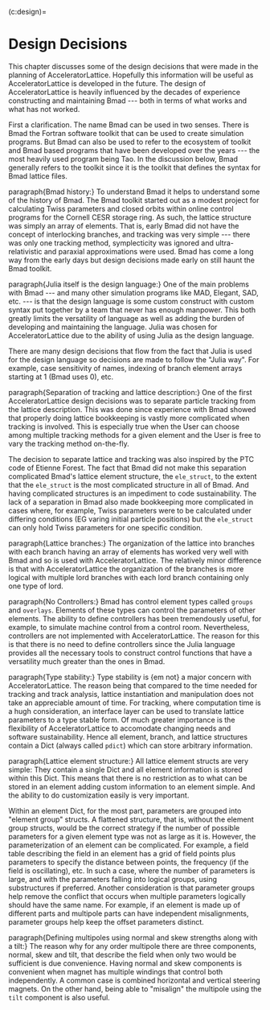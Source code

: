 (c:design)=
# Design Decisions
This chapter discusses some of the design decisions that were made in the planning of AcceleratorLattice.
Hopefully this information will be useful as AcceleratorLattice is developed in the future.
The design of AcceleratorLattice is heavily influenced by the decades of experience constructing and maintaining
Bmad --- both in terms of what works and what has not worked.

First a clarification. The name Bmad
can be used in two senses. There is Bmad the Fortran software toolkit
that can be used to create simulation programs. But Bmad can also be used to refer to the
ecosystem of toolkit and Bmad based programs that have been developed over the years --- the
most heavily used program being Tao. In the discussion below, Bmad generally refers to the toolkit
since it is the toolkit that defines the syntax for Bmad lattice files.

paragraph{Bmad history:}
To understand Bmad it helps to understand some of the history of Bmad. The Bmad toolkit
started out as a modest project for calculating Twiss parameters and closed orbits within online control
programs for the Cornell CESR storage ring. As such, the lattice structure was simply an array
of elements. That is, early Bmad did not have the concept of interlocking branches, and tracking was very simple ---
there was only one tracking method, symplecticity was ignored and ultra-relativistic and
paraxial approximations were used.
Bmad has come a long way from the early days but design decisions made early on still haunt the Bmad
toolkit.

paragraph{Julia itself is the design language:}
One of the main problems with Bmad --- and many other simulation programs like MAD, Elegant, SAD, etc. ---
is that the design language is some custom construct with custom syntax put together by a team that
never has enough manpower. This both greatly limits the versatility of language as well as adding
the burden of developing and maintaining the language. Julia was chosen for AcceleratorLattice
due to the ability of using Julia as the design language.

There are many design decisions that flow from the fact that Julia is used for the design language
so decisions are made to follow the "Julia way".
For example, case sensitivity of names, indexing of branch element arrays starting at 1 (Bmad uses 0),
etc.

paragraph{Separation of tracking and lattice description:}
One of the first AcceleratorLattice design decisions was to separate particle tracking from the lattice description.
This was done since experience with Bmad showed that properly doing lattice bookkeeping is vastly
more complicated when tracking is involved. This is especially true when the User can choose
among multiple tracking methods for a given element and the User is free to vary the tracking method
on-the-fly.

The decision to separate lattice and tracking was also inspired by the PTC code of Etienne Forest.
The fact that Bmad did not make this separation complicated Bmad's lattice element structure,
the `ele_struct`,
to the extent that the `ele_struct` is the most complicated structure in all of Bmad. And
having complicated structures is an impediment to code sustainability.
The lack of a separation in Bmad also made bookkeeping more complicated in cases where, for example,
Twiss parameters were to be calculated under differing conditions (EG varing initial
particle positions) but the `ele_struct` can only hold Twiss parameters for one specific
condition.

paragraph{Lattice branches:}
The organization of the lattice into branches with each branch having an array of elements has
worked very well with Bmad and so is used with AcceleratorLattice. The relatively minor difference is
that with AcceleratorLattice the organization of the branches is more logical with multiple lord branches
with each lord branch containing only one type of lord.

paragraph{No Controllers:}
Bmad has control element types called `groups` and `overlays`. Elements of these types
can control the parameters of other elements.
The ability to define controllers has been tremendously useful, for example,
to simulate machine control from a control room. Nevertheless, controllers are not implemented
with AcceleratorLattice. The reason for this is that there is no need to define controllers since the Julia
language provides all the necessary tools to construct control functions that have a versatility
much greater than the ones in Bmad.

paragraph{Type stability:}
Type stability is {em not} a major concern with AcceleratorLattice. The reason being that compared to
the time needed for tracking and track analysis, lattice instantiation
and manipulation does not take an appreciable amount of time. For tracking, where computation time
is a hugh consideration, an interface layer can be
used to translate lattice parameters to a type stable form. Of much greater importance is the
flexibility of AcceleratorLattice to accomodate changing needs and software sustainability.
Hence all element, branch, and lattice structures contain a Dict (always called `pdict`) which
can store arbitrary information.

paragraph{Lattice element structure:}
All lattice element structs are very simple: They contain a single Dict and all element information
is stored within this Dict. This means that there is no restriction as to what can be stored
in an element adding custom information to an element simple.
And the ability to do customization easily is very important.

Within an element Dict, for the most part, parameters are grouped into "element group" structs.
A flattened structure, that is, without the element group structs, would be the correct strategy
if the number of possible parameters for a given element type was not as large as it is.
However, the parameterization of an element can be complicated.
For example, a field table describing the field in an element has a grid of field points plus
parameters to specify the distance between points, the frequency (if the field is oscillating), etc.
In such a case, where the number of parameters is large, and with the parameters falling into
logical groups, using substructures if preferred. Another consideration is that parameter groups
help remove the conflict that occurs when multiple parameters logically should have the same name.
For example, if an element is made up of different parts and multipole parts can have independent
misalignments, parameter groups help keep the offset parameters distinct.

paragraph{Defining multipoles using normal and skew strengths along with a tilt:}
The reason why for any order multipole there are three components,
normal, skew and tilt, that describe the field when only two would be sufficient is due convenience.
Having normal and skew components is convenient when magnet has multiple windings that control
both independently. A common case is combined horizontal and vertical steering magnets. On the
other hand, being able to "misalign" the multipole using the `tilt` component is also
useful.
```{footbibliography}
```
